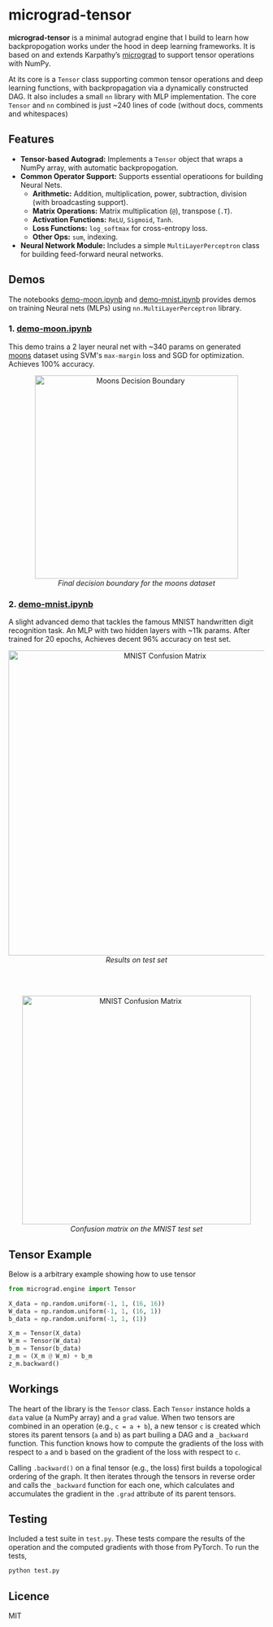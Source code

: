 # micrograd-tensor

**micrograd-tensor** is a minimal autograd engine that I build to learn how backpropogation works under the hood in deep learning frameworks. It is based on and extends Karpathy’s [micrograd](https://github.com/karpathy/micrograd) to support tensor operations with NumPy. 

At its core is a `Tensor` class supporting common tensor operations and deep learning functions, with backpropagation via a dynamically constructed DAG. It also includes a small `nn` library with MLP implementation. The core `Tensor` and `nn` combined is just ~240 lines of code (without docs, comments and whitespaces)

## Features

  * **Tensor-based Autograd:** Implements a `Tensor` object that wraps a NumPy array, with automatic backpropogation.
  * **Common Operator Support:** Supports essential operatioons for building Neural Nets.
      * **Arithmetic:** Addition, multiplication, power, subtraction, division (with broadcasting support).
      * **Matrix Operations:** Matrix multiplication (`@`), transpose (`.T`).
      * **Activation Functions:** `ReLU`, `Sigmoid`, `Tanh`.
      * **Loss Functions:** `log_softmax` for cross-entropy loss.
      * **Other Ops:** `sum`, indexing.
  * **Neural Network Module:** Includes a simple `MultiLayerPerceptron` class for building feed-forward neural networks.

## Demos

The notebooks [demo-moon.ipynb](https://github.com/mnjm/micrograd-tensor/blob/main/demo-moon.ipynb) and [demo-mnist.ipynb](https://github.com/mnjm/micrograd-tensor/blob/main/demo-mnist.ipynb) provides demos on training Neural nets (MLPs) using `nn.MultiLayerPerceptron` library.

### 1\. [demo-moon.ipynb](https://github.com/mnjm/micrograd-tensor/blob/main/demo-moon.ipynb)

This demo trains a 2 layer neural net with ~340 params on generated [moons](https://scikit-learn.org/stable/modules/generated/sklearn.datasets.make_moons.html) dataset using SVM's `max-margin` loss and SGD for optimization. Achieves 100% accuracy.

<p align="center">
<img src="https://raw.githubusercontent.com/mnjm/micrograd-tensor/refs/heads/main/misc/moon-demo.png" alt="Moons Decision Boundary" width="400"/>
<br>
<em>Final decision boundary for the moons dataset</em>
</p>

### 2\. [demo-mnist.ipynb](https://github.com/mnjm/micrograd-tensor/blob/main/demo-mnist.ipynb)

A slight advanced demo that tackles the famous MNIST handwritten digit recognition task. An MLP with two hidden layers with ~11k params. After trained for 20 epochs, Achieves decent 96% accuracy on test set.


<p align="center">
<img src="https://raw.githubusercontent.com/mnjm/micrograd-tensor/refs/heads/main/misc/mnist-demo.png" alt="MNIST Confusion Matrix" width="600"/>
<br>
<em>Results on test set</em>
</p>
<br>
<br>
<p align="center">
<img src="https://raw.githubusercontent.com/mnjm/micrograd-tensor/refs/heads/main/misc/mnist-demo-cm.png" alt="MNIST Confusion Matrix" width="450"/>
<br>
<em>Confusion matrix on the MNIST test set</em>
</p>

## Tensor Example 

Below is a arbitrary example showing how to use tensor

```python
from micrograd.engine import Tensor

X_data = np.random.uniform(-1, 1, (16, 16))
W_data = np.random.uniform(-1, 1, (16, 1))
b_data = np.random.uniform(-1, 1, (1))

X_m = Tensor(X_data)
W_m = Tensor(W_data)
b_m = Tensor(b_data)
z_m = (X_m @ W_m) + b_m
z_m.backward()
```

## Workings

The heart of the library is the `Tensor` class. Each `Tensor` instance holds a `data` value (a NumPy array) and a `grad` value. When two tensors are combined in an operation (e.g., `c = a + b`), a new tensor `c` is created which stores its parent tensors (`a` and `b`) as part builing a DAG and a `_backward` function. This function knows how to compute the gradients of the loss with respect to `a` and `b` based on the gradient of the loss with respect to `c`.

Calling `.backward()` on a final tensor (e.g., the loss) first builds a topological ordering of the graph. It then iterates through the tensors in reverse order and calls the `_backward` function for each one, which calculates and accumulates the gradient in the `.grad` attribute of its parent tensors.

## Testing

Included a test suite in `test.py`. These tests compare the results of the operation and the computed gradients with those from PyTorch. To run the tests,

```bash
python test.py
```

## Licence

MIT